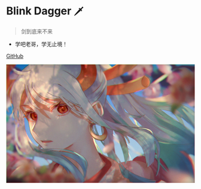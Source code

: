 
# Blink Dagger <small>🗡️</small>

> 剑到底来不来

- 学吧老哥，学无止境！

[GitHub](https://github.com/Sentinel-22/Sentinel-22.github.io)

![](_media/bg.jpg)
